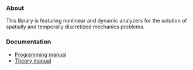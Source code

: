 ### About
This library is featuring nonlinear and dynamic analyzers for the solution of spatially and temporally discretized mechanics problems. 

### Documentation
- [Programming manual](programming.md)
- [Theory manual](theory.md)
